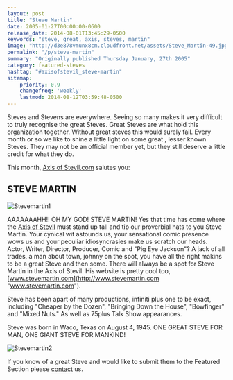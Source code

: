 ```yaml
---
layout: post
title: "Steve Martin"
date: 2005-01-27T00:00:00-0600
release_date: 2014-08-01T13:45:29-0500
keywords: "steve, great, axis, steves, martin"
image: "http://d3e878vmunx8cm.cloudfront.net/assets/Steve_Martin-49.jpg"
permalink: "/p/steve-martin"
summary: "Originally published Thursday January, 27th 2005"
category: featured-steves
hashtag: "#axisofstevil_steve-martin"
sitemap:
    priority: 0.9
    changefreq: 'weekly'
    lastmod: 2014-08-12T03:59:48-0500
---
```


[id_1]: http://d3e878vmunx8cm.cloudfront.net/assets/Steve_Martin-49.jpg "Stevemartin1"[id_2]: http://d3e878vmunx8cm.cloudfront.net/assets/Steve_Martin-108.jpg "Stevemartin2"
Steves and Stevens are everywhere. Seeing so many makes it very difficult to truly recognise the great Steves. Great Steves are what hold this organization together. Without great steves this would surely fail. Every month or so we like to shine a little light on some great , lesser known Steves. They may not be an official member yet, but they still deserve a little credit for what they do.

This month, [Axis of Stevil.com](/ "Axis of Stevil.com") salutes you:

## STEVE MARTIN ##

![Stevemartin1][id_1]

AAAAAAAHH!! OH MY GOD! STEVE  MARTIN! Yes that time has come where the [Axis of Stevil](/ "Axis of Stevil") must stand up tall and tip our proverbial hats to you Steve Martin. Your cynical wit astounds us, your sensational comic presence wows us and your peculiar idiosyncrasies make us scratch our heads. Actor, Writer, Director, Producer, Comic and "Pig Eye Jackson"? A jack of all trades, a man about town, johnny on the spot, you have all the right makins to be a great Steve and then some. There will always be a spot for Steve Martin in the Axis of Stevil. His website is pretty cool too, [www.stevemartin.com](http://www.stevemartin.com "www.stevemartin.com").

Steve has been apart of many productions, infiniti plus one to be exact, including "Cheaper by the Dozen", "Bringing Down the House", "Bowfinger" and "Mixed Nuts." As well as 75plus Talk Show appearances.

Steve was born in Waco, Texas on August 4, 1945. ONE GREAT STEVE FOR MAN, ONE GIANT STEVE FOR MANKIND!

![Stevemartin2][id_2]

If you know of a great Steve and would like to submit them to the Featured Section please [contact](/contact) us.
